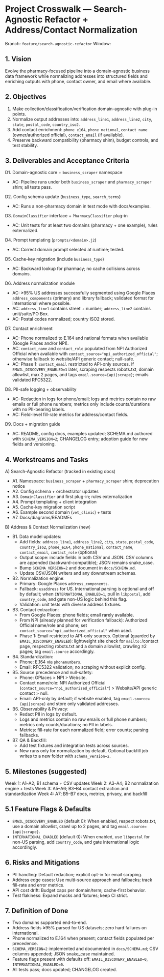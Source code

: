 # Project Crosswalk — Search-Agnostic Refactor + Address/Contact Normalization

Branch: `feature/search-agnostic-refactor`
Window: <!-- fill dates -->

## 1. Vision
Evolve the pharmacy-focused pipeline into a domain-agnostic business data framework while normalizing addresses into structured fields and enriching outputs with phone, contact owner, and email where available.

## 2. Objectives
1) Make collection/classification/verification domain-agnostic with plug-in points.
2) Normalize output addresses into: `address_line1`, `address_line2`, `city`, `state`, `postal_code`, `country_iso2`.
3) Add contact enrichment: `phone_e164`, `phone_national`, `contact_name` (owner/authorized official), `contact_email` (if available).
4) Preserve backward compatibility (pharmacy shim), budget controls, and test stability.

## 3. Deliverables and Acceptance Criteria
D1. Domain-agnostic core + `business_scraper` namespace
- AC: Pipeline runs under both `business_scraper` and `pharmacy_scraper` shim; all tests pass.

D2. Config schema update (`business_type`, `search_terms`)
- AC: Runs a non-pharmacy domain in test mode with docs/examples.

D3. `DomainClassifier` interface + `PharmacyClassifier` plug-in
- AC: Unit tests for at least two domains (pharmacy + one example), rules externalized.

D4. Prompt templating (`prompts/<domain>.j2`)
- AC: Correct domain prompt selected at runtime; tested.

D5. Cache-key migration (include `business_type`)
- AC: Backward lookup for pharmacy; no cache collisions across domains.

D6. Address normalization module
- AC: ≥95% US addresses successfully segmented using Google Places `address_components` (primary) and library fallback; validated format for international where possible.
- AC: `address_line1` contains street + number; `address_line2` contains unit/suite/PO Box.
- AC: Postal codes normalized; country ISO2 stored.

D7. Contact enrichment
- AC: Phone normalized to E.164 and national formats when available (Google Places and/or NPI).
- AC: `contact_name` and `contact_role` populated from NPI Authorized Official when available with `contact_source="npi_authorized_official"`; otherwise fallback to website/API generic contact; null-safe.
- AC: Phase 1: `contact_email` restricted to API-only sources. If `EMAIL_DISCOVERY_ENABLED=1` later, scraping respects robots.txt, domain allowlist, max 2 pages, and tags `email.source={api|scrape}`; emails validated RFC5322.

D8. PII-safe logging + observability
- AC: Redaction in logs for phone/email; logs and metrics contain no raw emails or full phone numbers; metrics only include counts/durations with no PII-bearing labels.
- AC: Field-level fill-rate metrics for address/contact fields.

D9. Docs + migration guide
- AC: README, config docs, examples updated; SCHEMA.md authored with `SCHEMA_VERSION=2`; CHANGELOG entry; adoption guide for new fields and versioning.

## 4. Workstreams and Tasks

A) Search-Agnostic Refactor (tracked in existing docs)
- A1. Namespace: `business_scraper` + `pharmacy_scraper` shim; deprecation notice
- A2. Config schema + orchestrator updates
- A3. `DomainClassifier` and first plug-in; rules externalization
- A4. Prompt templating + client integration
- A5. Cache-key migration script
- A6. Example second domain (`vet_clinic`) + tests
- A7. Docs/diagrams/READMEs

B) Address & Contact Normalization (new)
- B1. Data model updates:
  - Add fields: `address_line1`, `address_line2`, `city`, `state`, `postal_code`, `country_iso2`, `phone_e164`, `phone_national`, `contact_name`, `contact_email`, `contact_role` (optional)
  - Output scope: include fields in both CSV and JSON. CSV columns are appended (backward-compatible); JSON remains snake_case.
  - Bump `SCHEMA_VERSION=2` and document in `docs/SCHEMA.md`.
  - Update CSV/JSON writers and any downstream schemas.
- B2. Normalization engine:
  - Primary: Google Places `address_components`.
  - Fallback: `usaddress` for US. International parsing is optional and off by default; when `INTERNATIONAL_ENABLED=1`, pull in `libpostal`, add `country_code`, and gate non-US logic behind this flag.
  - Validation: unit tests with diverse address fixtures.
- B3. Contact extraction:
  - From Google Places: phone fields; email rarely available.
  - From NPI (already planned for verification fallback): Authorized Official name/role and phone; set `contact_source="npi_authorized_official"` when used.
  - Phase 1: Email restricted to API-only sources. Optional (guarded by `EMAIL_DISCOVERY_ENABLED`): lightweight site check for `mailto:`/contact page, respecting robots.txt and a domain allowlist, crawling ≤2 pages; tag `email.source` accordingly.
- B4. Standardization:
  - Phone: E.164 via `phonenumbers`.
  - Email: RFC5322 validation; no scraping without explicit config.
- B5. Source precedence and null-safety:
  - Phone: GPlaces > NPI > Website.
  - Contact name/role: NPI Authorized Official (`contact_source="npi_authorized_official"`) > Website/API generic contact > null.
  - Email: API-only by default; if website enabled, tag `email.source={api|scrape}` and store only validated addresses.
- B6. Observability & Privacy:
  - Redact PII in logs by default.
  - Logs and metrics contain no raw emails or full phone numbers; metrics only counts/durations; no PII in labels.
  - Metrics: fill-rate for each normalized field; error counts; parsing fallbacks.
- B7. QA & Backfill:
  - Add test fixtures and integration tests across sources.
  - New runs only for normalization by default. Optional backfill job writes to a new folder with `schema_version=2`.

## 5. Milestones (suggested)
Week 1: A1–A2; B1 schema + CSV updates
Week 2: A3–A4; B2 normalization engine + tests
Week 3: A5–A6; B3–B4 contact extraction and standardization
Week 4: A7; B5–B7 docs, metrics, privacy, and backfill

## 5.1 Feature Flags & Defaults
- `EMAIL_DISCOVERY_ENABLED` (default 0): When enabled, respect robots.txt, use a domain allowlist, crawl up to 2 pages, and tag `email.source={api|scrape}`.
- `INTERNATIONAL_ENABLED` (default 0): When enabled, use `libpostal` for non-US parsing, add `country_code`, and gate international logic accordingly.

## 6. Risks and Mitigations
- PII handling: Default redaction; explicit opt-in for email scraping.
- Address edge cases: Use multi-source approach and fallbacks; track fill-rate and error metrics.
- API cost drift: Budget caps per domain/term; cache-first behavior.
- Test flakiness: Expand mocks and fixtures; keep CI strict.

## 7. Definition of Done
- Two domains supported end-to-end.
- Address fields ≥95% parsed for US datasets; zero hard failures on international.
- Phone normalized to E.164 when present; contact fields populated per precedence.
- `SCHEMA_VERSION=2` implemented and documented in `docs/SCHEMA.md`; CSV columns appended; JSON snake_case maintained.
- Feature flags present with defaults off: `EMAIL_DISCOVERY_ENABLED=0`, `INTERNATIONAL_ENABLED=0`.
- All tests pass; docs updated; CHANGELOG created.
